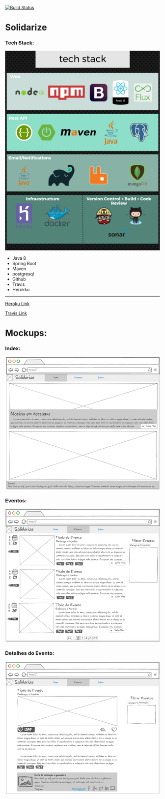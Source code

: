 [![Build Status](https://travis-ci.org/willmenn/Solidarize.svg?branch=master)](https://travis-ci.org/willmenn/Solidarize)
# Solidarize

### Tech Stack:
![TechStack](techStack/techStack.jpg)

- Java 8
- Spring Boot
- Maven
- postgresql
- Github
- Travis
- Herokku

___

[Heroku Link](http://solidarize-dev.herokuapp.com/)

[Travis Link](https://travis-ci.org/willmenn/Solidarize)



# Mockups:
### Index:
![Index](mockup/Index.png)

### Eventos:
![Eventos](mockup/Eventos.png)

### Detalhes do Evento:
![EventosDetalhes](mockup/EventosDetalhes.png)
